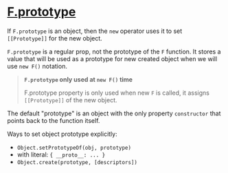 # [F.prototype](https://javascript.info/function-prototype)

If `F.prototype` is an object, then the `new` operator uses it to set `[[Prototype]]` for the new object.

`F.prototype` is a regular prop, not the prototype of the `F` function. It stores a value that will be used as a prototype for new created object when we will use `new F()` notation.

> __`F.prototype` only used at `new F()` time__
>
> F.prototype property is only used when new `F` is called, it assigns `[[Prototype]]` of the new object.

The default "prototype" is an object with the only property `constructor` that points back to the function itself.

Ways to set object prototype explicitly:
- `Object.setPrototypeOf(obj, prototype)`
- with literal: `{ __proto__: ... }`
- `Object.create(prototype, [descriptors])`
